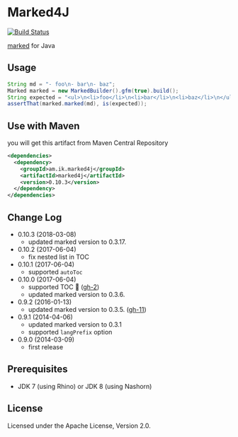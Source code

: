 # Marked4J

[![Build Status](https://travis-ci.org/making/marked4j.svg?branch=master)](https://travis-ci.org/making/marked4j)

[marked](https://github.com/chjj/marked) for Java

## Usage

``` java
String md = "- foo\n- bar\n- baz";
Marked marked = new MarkedBuilder().gfm(true).build();
String expected = "<ul>\n<li>foo</li>\n<li>bar</li>\n<li>baz</li>\n</ul>\n";
assertThat(marked.marked(md), is(expected));
```

## Use with Maven

you will get this artifact from Maven Central Repository

``` xml
<dependencies>
  <dependency>
    <groupId>am.ik.marked4j</groupId>
    <artifactId>marked4j</artifactId>
    <version>0.10.3</version>
  </dependency>
</dependencies>
```

## Change Log

* 0.10.3 (2018-03-08)
  * updated marked version to 0.3.17.
* 0.10.2 (2017-06-04)
  * fix nested list in TOC
* 0.10.1 (2017-06-04)
  * supported `autoToc`
* 0.10.0 (2017-06-04)
  * supported TOC 👏 ([gh-2](https://github.com/making/marked4j/issues/2))
  * updated marked version to 0.3.6.
* 0.9.2 (2016-01-13)
  * updated marked version to 0.3.5. ([gh-11](https://github.com/making/marked4j/issues/11))
* 0.9.1 (2014-04-06)
  * updated marked version to 0.3.1
  * supported `langPrefix` option
* 0.9.0 (2014-03-09)
  * first release

## Prerequisites

* JDK 7 (using Rhino) or JDK 8 (using Nashorn) 

## License

Licensed under the Apache License, Version 2.0.
